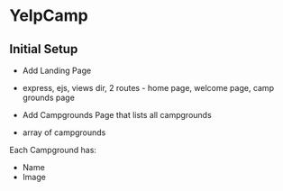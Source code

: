# YelpCamp

## Initial Setup
* Add Landing Page
- express, ejs, views dir, 2 routes - home page, welcome page, camp grounds page

* Add Campgrounds Page that lists all campgrounds
- array of campgrounds

Each Campground has:
   * Name
   * Image
